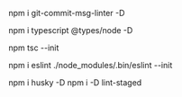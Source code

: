 npm i git-commit-msg-linter -D

npm i typescript @types/node -D

npm tsc --init

npm i eslint
./node_modules/.bin/eslint --init

 npm i husky -D 
 npm i -D lint-staged 